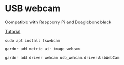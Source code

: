# USB webcam

Compatible with Raspberry Pi and Beaglebone black

[Tutorial](https://www.raspberrypi.org/documentation/usage/webcams/)

```
sudo apt install fswebcam

gardnr add metric air image webcam

gardnr add driver webcam usb_webcam.driver:UsbWebCam
```
